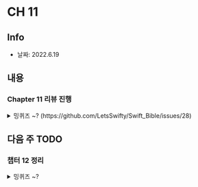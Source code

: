 # CH 11
## Info
- 날짜: 2022.6.19

## 내용
### Chapter 11 리뷰 진행
<details>
  <summary> 밍퀴즈 ~? (https://github.com/LetsSwifty/Swift_Bible/issues/28) </summary>
  
  
</details>



## 다음 주 TODO
### 챕터 12 정리
<details>
  <summary> 밍퀴즈 ~? </summary>
      
  
+ 주제: WebView의 세션은 유지가 될까 ?
+ 내용: [참조](https://github.com/LetsSwifty/Swift_Bible/issues/28)
   
  유지가 되지않는 경우, 될 경우 그 이유에 대해서 생각해보기


  
</details>


